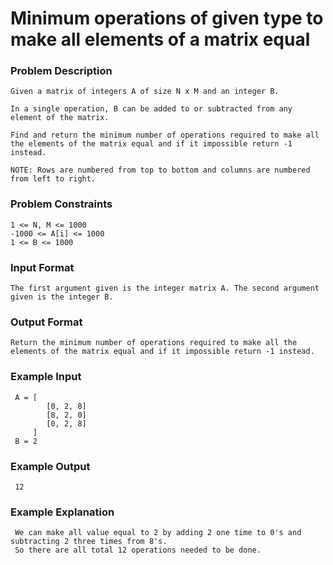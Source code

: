 # Minimum operations of given type to make all elements of a matrix equal
### Problem Description

    Given a matrix of integers A of size N x M and an integer B.

    In a single operation, B can be added to or subtracted from any element of the matrix.

    Find and return the minimum number of operations required to make all the elements of the matrix equal and if it impossible return -1 instead.

    NOTE: Rows are numbered from top to bottom and columns are numbered from left to right.



### Problem Constraints
    1 <= N, M <= 1000
    -1000 <= A[i] <= 1000
    1 <= B <= 1000



### Input Format
    The first argument given is the integer matrix A. The second argument given is the integer B.



### Output Format
    Return the minimum number of operations required to make all the elements of the matrix equal and if it impossible return -1 instead.



### Example Input
     A = [  
            [0, 2, 8]
            [8, 2, 0]
            [0, 2, 8]
         ]
     B = 2


### Example Output
     12


### Example Explanation
     We can make all value equal to 2 by adding 2 one time to 0's and subtracting 2 three times from 8's.
     So there are all total 12 operations needed to be done.

